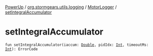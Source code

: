 [PowerUp](../../index.md) / [org.stormgears.utils.logging](../index.md) / [MotorLogger](index.md) / [setIntegralAccumulator](./set-integral-accumulator.md)

# setIntegralAccumulator

`fun setIntegralAccumulator(iaccum: `[`Double`](https://kotlinlang.org/api/latest/jvm/stdlib/kotlin/-double/index.html)`, pidIdx: `[`Int`](https://kotlinlang.org/api/latest/jvm/stdlib/kotlin/-int/index.html)`, timeoutMs: `[`Int`](https://kotlinlang.org/api/latest/jvm/stdlib/kotlin/-int/index.html)`): ErrorCode`